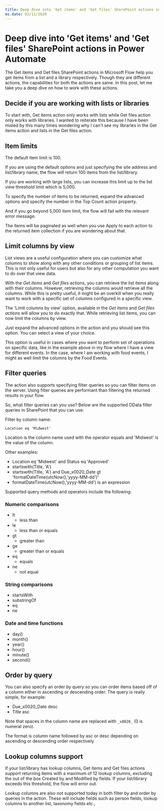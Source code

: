 ```yaml
---
title: Deep dive into 'Get items' and 'Get files' SharePoint actions in Power Automate
ms.date: 03/11/2020
---
```


# Deep dive into 'Get items' and 'Get files' SharePoint actions in Power Automate

The Get items and Get files SharePoint actions in Microsoft Flow help you get items from a list and a library respectively. Though they are different actions, the capabilities for both the actions are same. In this post, let me take you a deep dive on how to work with these actions.

## Decide if you are working with lists or libraries

To start with, Get items action only works with lists while Get files action only works with libraries. I wanted to reiterate this because I have been misled by this many times wondering why I can't see my libraries in the Get items action and lists in the Get files action.

## Item limits

The default item limit is 100.

If you are using the default options and just specifying the site address and list/library name, the flow will return 100 items from the list/library.

If you are working with large lists, you can increase this limit up to the list view threshold limit which is 5,000.

To specify the number of items to be returned, expand the advanced options and specify the number in the Top Count action property.

And if you go beyond 5,000 item limit, the flow will fail with the relevant error message.

The items will be paginated as well when you use Apply to each action to the returned item collection if you are wondering about that.

## Limit columns by view

List views are a useful configuration where you can customize what columns to show along with any other conditions or grouping of list items. This is not only useful for users but also for any other computation you want to do over that view data.

With the _Get items_ and _Get files_ actions, you can retrieve the list items along with their columns. However, retrieving the columns would retrieve all the columns. While this is pretty useful, it might be an overkill when you really want to work with a specific set of columns configured in a specific view.

The 'Limit columns by view' option, available in the _Get items_ and _Get files actions_ will allow you to do exactly that. While retrieving list items, you can now limit the columns by view.

Just expand the advanced options in the action and you should see this option. You can select a view of your choice.

This option is useful in cases where you want to perform set of operations on specific data, like in the example above in my flow where I have a view for different events. In the case, where I am working with food events, I might as well limit the columns by the Food Events.

## Filter queries

The action also supports specifying filter queries so you can filter items on the server. Using filter queries are performant than filtering the returned results in your flow.

So, what filter queries can you use? Below are the supported OData filter queries in SharePoint that you can use:

Filter by column name:

```
Location eq 'Midwest'
```

Location is the column name used with the operator equals and 'Midwest' is the value of the column.

Other examples:

* Location eq 'Midwest' and Status eq 'Approved'
* startswith(Title, 'A')
* startswith(Title, 'A') and Due_x0020_Date gt 'formatDateTime(utcNow(),'yyyy-MM-dd')'
* formatDateTime(utcNow(),'yyyy-MM-dd') is an expression

Supported query methods and operators include the following:

### Numeric comparisons

* lt
  * less than
* le
  * less than or equals
* gt
  * greater than
* ge
  * greater than or equals
* eq
  * equals
* ne
  * not equal

### String comparisons

* startsWith
* substringOf
* eq
* ne

### Date and time functions

* day()
* month()
* year()
* hour()
* minute()
* second()

## Order by query

You can also specify an order by query so you can order items based off of a column either in ascending or descending order. The query is really simple, for example:

* Due_x0020_Date desc
* Title asc

Note that spaces in the column name are replaced with `_x0020_` (0 is numeral zero).

The format is column name followed by asc or desc depending on ascending or descending order respectively.

## Lookup columns support

If your list/library has lookup columns, Get items and Get files actions support returning items with a maximum of 12 lookup columns, excluding the out of the box Created by and Modified by fields. If your list/library exceeds this threshold, the flow will error out.

Lookup columns are also not supported today in both filter by and order by queries in the action. These will include fields such as person fields, lookup columns to another list, taxonomy fields etc.,
